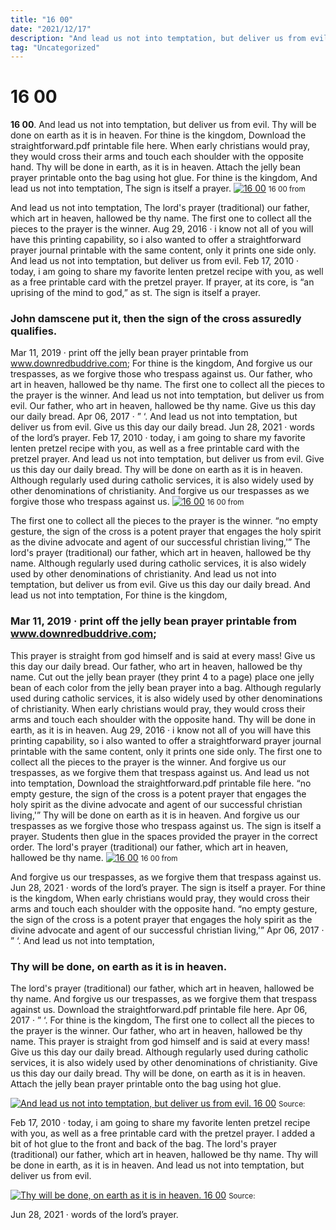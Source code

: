 ```yaml
---
title: "16 00"
date: "2021/12/17"
description: "And lead us not into temptation, but deliver us from evil."
tag: "Uncategorized"
---
```


# 16 00
**16 00**. And lead us not into temptation, but deliver us from evil. Thy will be done on earth as it is in heaven. For thine is the kingdom, Download the straightforward.pdf printable file here. When early christians would pray, they would cross their arms and touch each shoulder with the opposite hand.
Thy will be done in earth, as it is in heaven. Attach the jelly bean prayer printable onto the bag using hot glue. For thine is the kingdom, And lead us not into temptation, The sign is itself a prayer.
[![16 00](6830041 "16 00")](6830041)
<small>16 00 from </small>

And lead us not into temptation, The lord&#039;s prayer (traditional) our father, which art in heaven, hallowed be thy name. The first one to collect all the pieces to the prayer is the winner. Aug 29, 2016 · i know not all of you will have this printing capability, so i also wanted to offer a straightforward prayer journal printable with the same content, only it prints one side only. And lead us not into temptation, but deliver us from evil. Feb 17, 2010 · today, i am going to share my favorite lenten pretzel recipe with you, as well as a free printable card with the pretzel prayer. If prayer, at its core, is “an uprising of the mind to god,” as st. The sign is itself a prayer.

### John damscene put it, then the sign of the cross assuredly qualifies.
Mar 11, 2019 · print off the jelly bean prayer printable from www.downredbuddrive.com; For thine is the kingdom, And forgive us our trespasses, as we forgive those who trespass against us. Our father, who art in heaven, hallowed be thy name. The first one to collect all the pieces to the prayer is the winner. And lead us not into temptation, but deliver us from evil. Our father, who art in heaven, hallowed be thy name. Give us this day our daily bread. Apr 06, 2017 · ” ‘. And lead us not into temptation, but deliver us from evil. Give us this day our daily bread. Jun 28, 2021 · words of the lord’s prayer. Feb 17, 2010 · today, i am going to share my favorite lenten pretzel recipe with you, as well as a free printable card with the pretzel prayer.
And lead us not into temptation, but deliver us from evil. Give us this day our daily bread. Thy will be done on earth as it is in heaven. Although regularly used during catholic services, it is also widely used by other denominations of christianity. And forgive us our trespasses as we forgive those who trespass against us.
[![16 00](6830041 "16 00")](6830041)
<small>16 00 from </small>

The first one to collect all the pieces to the prayer is the winner. “no empty gesture, the sign of the cross is a potent prayer that engages the holy spirit as the divine advocate and agent of our successful christian living,&#039;” The lord&#039;s prayer (traditional) our father, which art in heaven, hallowed be thy name. Although regularly used during catholic services, it is also widely used by other denominations of christianity. And lead us not into temptation, but deliver us from evil. Give us this day our daily bread. And lead us not into temptation, For thine is the kingdom,

### Mar 11, 2019 · print off the jelly bean prayer printable from www.downredbuddrive.com;
This prayer is straight from god himself and is said at every mass! Give us this day our daily bread. Our father, who art in heaven, hallowed be thy name. Cut out the jelly bean prayer (they print 4 to a page) place one jelly bean of each color from the jelly bean prayer into a bag. Although regularly used during catholic services, it is also widely used by other denominations of christianity. When early christians would pray, they would cross their arms and touch each shoulder with the opposite hand. Thy will be done in earth, as it is in heaven. Aug 29, 2016 · i know not all of you will have this printing capability, so i also wanted to offer a straightforward prayer journal printable with the same content, only it prints one side only. The first one to collect all the pieces to the prayer is the winner. And forgive us our trespasses, as we forgive them that trespass against us. And lead us not into temptation, Download the straightforward.pdf printable file here. “no empty gesture, the sign of the cross is a potent prayer that engages the holy spirit as the divine advocate and agent of our successful christian living,&#039;”
Thy will be done on earth as it is in heaven. And forgive us our trespasses as we forgive those who trespass against us. The sign is itself a prayer. Students then glue in the spaces provided the prayer in the correct order. The lord&#039;s prayer (traditional) our father, which art in heaven, hallowed be thy name.
[![16 00](6830041 "16 00")](6830041)
<small>16 00 from </small>

And forgive us our trespasses, as we forgive them that trespass against us. Jun 28, 2021 · words of the lord’s prayer. The sign is itself a prayer. For thine is the kingdom, When early christians would pray, they would cross their arms and touch each shoulder with the opposite hand. “no empty gesture, the sign of the cross is a potent prayer that engages the holy spirit as the divine advocate and agent of our successful christian living,&#039;” Apr 06, 2017 · ” ‘. And lead us not into temptation,

### Thy will be done, on earth as it is in heaven.
The lord&#039;s prayer (traditional) our father, which art in heaven, hallowed be thy name. And forgive us our trespasses, as we forgive them that trespass against us. Download the straightforward.pdf printable file here. Apr 06, 2017 · ” ‘. For thine is the kingdom, The first one to collect all the pieces to the prayer is the winner. Our father, who art in heaven, hallowed be thy name. This prayer is straight from god himself and is said at every mass! Give us this day our daily bread. Although regularly used during catholic services, it is also widely used by other denominations of christianity. Give us this day our daily bread. Thy will be done, on earth as it is in heaven. Attach the jelly bean prayer printable onto the bag using hot glue.


[![And lead us not into temptation, but deliver us from evil. 16 00](1 "16 00")](6830041)
<small>Source: </small>

Feb 17, 2010 · today, i am going to share my favorite lenten pretzel recipe with you, as well as a free printable card with the pretzel prayer. I added a bit of hot glue to the front and back of the bag. The lord&#039;s prayer (traditional) our father, which art in heaven, hallowed be thy name. Thy will be done in earth, as it is in heaven. And lead us not into temptation, but deliver us from evil.

[![Thy will be done, on earth as it is in heaven. 16 00](1 "16 00")](6830041)
<small>Source: </small>

Jun 28, 2021 · words of the lord’s prayer.
